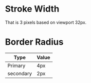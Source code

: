 # Stroke Width
That is 3 pixels based on viewport 32px.

# Border Radius

| Type | Value |
|------|---|
| Primary | 4px
| secondary | 2px